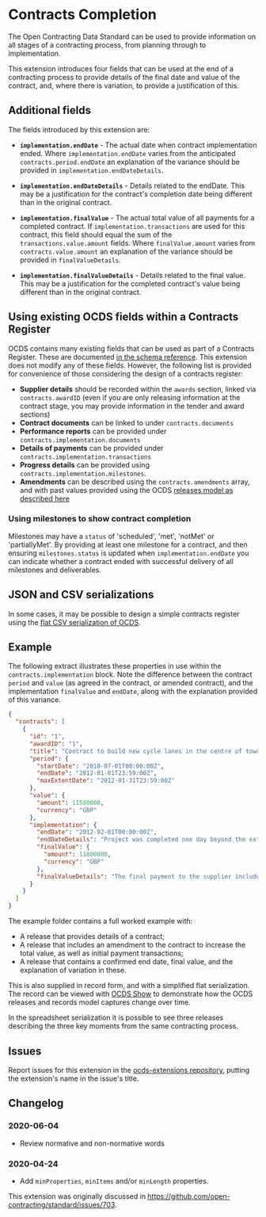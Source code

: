 # Contracts Completion

The Open Contracting Data Standard can be used to provide information on all stages of a contracting process, from planning through to implementation.

This extension introduces four fields that can be used at the end of a contracting process to provide details of the final date and value of the contract, and, where there is variation, to provide a justification of this.

## Additional fields

The fields introduced by this extension are:

* **`implementation.endDate`** - The actual date when contract implementation ended. Where `implementation.endDate` varies from the anticipated `contracts.period.endDate` an explanation of the variance should be provided in `implementation.endDateDetails`.

* **`implementation.endDateDetails`** - Details related to the endDate. This may be a justification for the contract's completion date being different than in the original contract.

* **`implementation.finalValue`** - The actual total value of all payments for a completed contract. If `implementation.transactions` are used for this contract, this field should equal the sum of the `transactions.value.amount` fields. Where `finalValue.amount` varies from `contracts.value.amount` an explanation of the variance should be provided in `finalValueDetails`.

* **`implementation.finalValueDetails`** - Details related to the final value. This may be a justification for the completed contract's value being different than in the original contract.

## Using existing OCDS fields within a Contracts Register

OCDS contains many existing fields that can be used as part of a Contracts Register. These are documented [in the schema reference](http://standard.open-contracting.org/latest/en/schema/reference/). This extension does not modify any of these fields. However, the following list is provided for convenience of those considering the design of a contracts register:

* **Supplier details**  should be recorded within the `awards` section, linked via `contracts.awardID` (even if you are only releasing information at the contract stage, you may provide information in the tender and award sections)
* **Contract documents** can be linked to under `contracts.documents`
* **Performance reports** can be provided under `contracts.implementation.documents`
* **Details of payments** can be provided under `contracts.implementation.transactions`
* **Progress details** can be provided using `contracts.implementation.milestones`.
* **Amendments** can be described using the `contracts.amendments` array, and with past values provided using the OCDS [releases model as described here](http://standard.open-contracting.org/latest/en/implementation/amendments/)

### Using milestones to show contract completion

Milestones may have a `status` of 'scheduled', 'met', 'notMet' or 'partiallyMet'. By providing at least one milestone for a contract, and then ensuring `milestones.status` is updated when `implementation.endDate` you can indicate whether a contract ended with successful delivery of all milestones and deliverables.

## JSON and CSV serializations

In some cases, it may be possible to design a simple contracts register using the [flat CSV serialization of OCDS](http://standard.open-contracting.org/latest/en/implementation/serialization/#csv).

## Example

The following extract illustrates these properties in use within the `contracts.implementation` block. Note the difference between the contract `period` and `value` (as agreed in the contract, or amended contract), and the implementation `finalValue` and `endDate`, along with the explanation provided of this variance.

```json
{
  "contracts": [
    {
      "id": "1",
      "awardID": "1",
      "title": "Contract to build new cycle lanes in the centre of town.",
      "period": {
        "startDate": "2010-07-01T00:00:00Z",
        "endDate": "2012-01-01T23:59:00Z",
        "maxExtentDate": "2012-01-31T23:59:00Z"
      },
      "value": {
        "amount": 11500000,
        "currency": "GBP"
      },
      "implementation": {
        "endDate": "2012-02-01T00:00:00Z",
        "endDateDetails": "Project was completed one day beyond the extended deadline.",
        "finalValue": {
          "amount": 11800000,
          "currency": "GBP"
        },
        "finalValueDetails": "The final payment to the supplier included a compensation payment triggered by the local authority failure to provide work permits on schedule."
      }
    }
  ]
}
```

The example folder contains a full worked example with:

* A release that provides details of a contract;
* A release that includes an amendment to the contract to increase the total value, as well as initial payment transactions;
* A release that contains a confirmed end date, final value, and the explanation of variation in these.

This is also supplied in record form, and with a simplified flat serialization. The record can be viewed with [OCDS Show](https://open-contracting.github.io/ocds-show/) to demonstrate how the OCDS releases and records model captures change over time.

In the spreadsheet serialization it is possible to see three releases describing the three key moments from the same contracting process.

## Issues

Report issues for this extension in the [ocds-extensions repository](https://github.com/open-contracting/ocds-extensions/issues), putting the extension's name in the issue's title.

## Changelog

### 2020-06-04

* Review normative and non-normative words

### 2020-04-24

* Add `minProperties`, `minItems` and/or `minLength` properties.

This extension was originally discussed in <https://github.com/open-contracting/standard/issues/703>.
